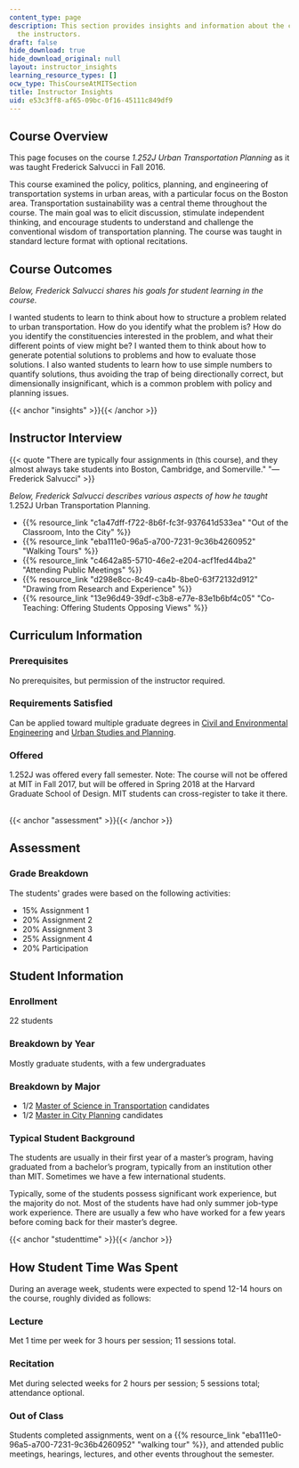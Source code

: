 ```yaml
---
content_type: page
description: This section provides insights and information about the course from
  the instructors.
draft: false
hide_download: true
hide_download_original: null
layout: instructor_insights
learning_resource_types: []
ocw_type: ThisCourseAtMITSection
title: Instructor Insights
uid: e53c3ff8-af65-09bc-0f16-45111c849df9
---
```

## Course Overview

This page focuses on the course *1.252J Urban Transportation Planning* as it was taught Frederick Salvucci in Fall 2016.

This course examined the policy, politics, planning, and engineering of transportation systems in urban areas, with a particular focus on the Boston area. Transportation sustainability was a central theme throughout the course. The main goal was to elicit discussion, stimulate independent thinking, and encourage students to understand and challenge the conventional wisdom of transportation planning. The course was taught in standard lecture format with optional recitations.

## Course Outcomes

*Below, Frederick Salvucci shares his goals for student learning in the course.*

I wanted students to learn to think about how to structure a problem related to urban transportation. How do you identify what the problem is? How do you identify the constituencies interested in the problem, and what their different points of view might be? I wanted them to think about how to generate potential solutions to problems and how to evaluate those solutions. I also wanted students to learn how to use simple numbers to quantify solutions, thus avoiding the trap of being directionally correct, but dimensionally insignificant, which is a common problem with policy and planning issues.

{{< anchor "insights" >}}{{< /anchor >}}

## Instructor Interview

{{< quote "There are typically four assignments in (this course), and they almost always take students into Boston, Cambridge, and Somerville." "— Frederick Salvucci" >}}

*Below, Frederick Salvucci describes various aspects of how he taught* 1.252J Urban Transportation Planning.

- {{% resource_link "c1a47dff-f722-8b6f-fc3f-937641d533ea" "Out of the Classroom, Into the City" %}}
- {{% resource_link "eba111e0-96a5-a700-7231-9c36b4260952" "Walking Tours" %}}
- {{% resource_link "c4642a85-5710-46e2-e204-acf1fed44ba2" "Attending Public Meetings" %}}
- {{% resource_link "d298e8cc-8c49-ca4b-8be0-63f72132d912" "Drawing from Research and Experience" %}}
- {{% resource_link "13e96d49-39df-c3b8-e77e-83e1b6bf4c05" "Co-Teaching: Offering Students Opposing Views" %}}

## Curriculum Information

### Prerequisites

No prerequisites, but permission of the instructor required.

### Requirements Satisfied

Can be applied toward multiple graduate degrees in [Civil and Environmental Engineering](https://cee.mit.edu/graduate/graduate-degree/) and [Urban Studies and Planning](https://dusp.mit.edu/doctoral).

### Offered

1.252J was offered every fall semester. Note: The course will not be offered at MIT in Fall 2017, but will be offered in Spring 2018 at the Harvard Graduate School of Design. MIT students can cross-register to take it there.  

{{< anchor "assessment" >}}{{< /anchor >}}

## Assessment

### Grade Breakdown

The students' grades were based on the following activities:

- 15% Assignment 1
- 20% Assignment 2
- 20% Assignment 3
- 25% Assignment 4
- 20% Participation

## Student Information

### Enrollment

22 students

### Breakdown by Year

Mostly graduate students, with a few undergraduates

### Breakdown by Major

- 1/2 [Master of Science in Transportation](https://cee.mit.edu/graduate/graduate-degree/) candidates
- 1/2 [Master in City Planning](https://dusp.mit.edu/masters) candidates

### Typical Student Background

The students are usually in their first year of a master’s program, having graduated from a bachelor’s program, typically from an institution other than MIT. Sometimes we have a few international students.

Typically, some of the students possess significant work experience, but the majority do not. Most of the students have had only summer job-type work experience. There are usually a few who have worked for a few years before coming back for their master’s degree.

{{< anchor "studenttime" >}}{{< /anchor >}}

## How Student Time Was Spent

During an average week, students were expected to spend 12-14 hours on the course, roughly divided as follows:

### Lecture

Met 1 time per week for 3 hours per session; 11 sessions total.

### Recitation

Met during selected weeks for 2 hours per session; 5 sessions total; attendance optional.

### Out of Class

Students completed assignments, went on a {{% resource_link "eba111e0-96a5-a700-7231-9c36b4260952" "walking tour" %}}, and attended public meetings, hearings, lectures, and other events throughout the semester.